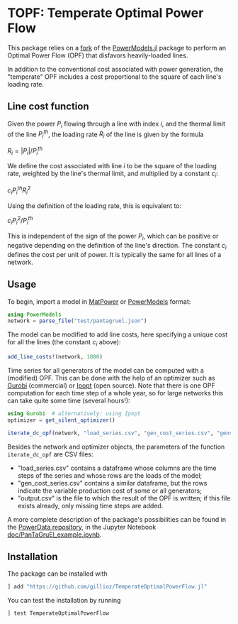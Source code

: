 TOPF: Temperate Optimal Power Flow
==================================

This package relies on a [fork](https://github.com/gillioz/PowerModels.jl)
of the [PowerModels.jl](https://github.com/lanl-ansi/PowerModels.jl) package
to perform an Optimal Power Flow (OPF) that disfavors heavily-loaded lines.

In addition to the conventional cost associated with power generation,
the "temperate" OPF includes a cost proportional to the square of each line's loading rate.

Line cost function
------------------

Given the power $P_i$ flowing through a line with index $i$,
and the thermal limit of the line $P_i^{th}$, the loading rate $R_i$ of the line is given by the formula

$R_i = | P_i | / P_i^{th}$

We define the cost associated with line $i$ to be the square of the loading rate,
weighted by the line's thermal limit, and multiplied by a constant $c_i$:

$c_i P_i^{th} R_i^2$

Using the definition of the loading rate, this is equivalent to:

$c_i P_i^2 / P_i^{th}$

This is independent of the sign of the power $P_i$, which can be positive or negative
depending on the definition of the line's direction.
The constant $c_i$ defines the cost per unit of power.
It is typically the same for all lines of a network.


Usage
-----

To begin, import a model in [MatPower](https://www.pserc.cornell.edu/matpower/)
or [PowerModels](https://lanl-ansi.github.io/PowerModels.jl/stable/network-data/) format:

```julia
using PowerModels
network = parse_file("test/pantagruel.json")
```

The model can be modified to add line costs, here specifying a unique cost for all the lines (the constant $c_i$ above):
```julia
add_line_costs!(network, 1000)
```

Time series for all generators of the model can be computed with a (modified) OPF. This can be done with the help of an optimizer such as [Gurobi](https://www.gurobi.com/) (commercial)
or [Ipopt](https://github.com/coin-or/Ipopt) (open source).
Note that there is one OPF computation for each time step
of a whole year, so for large networks this can take quite some time (several hours!):
```julia
using Gurobi  # alternatively: using Ipopt
optimizer = get_silent_optimizer()

iterate_dc_opf(network, "load_series.csv", "gen_cost_series.csv", "gens_list.csv", "output.csv", optimizer)
```

Besides the network and optimizer objects, the parameters of the function `iterate_dc_opf` are CSV files:
- "load_series.csv" contains a dataframe whose columns are the time steps of the series
and whose rows are the loads of the model;
- "gen_cost_series.csv" contains a similar dataframe, but the rows indicate the variable production cost
of some or all generators;
- "output.csv" is the file to which the result of the OPF is written;
if this file exists already, only missing time steps are added.

A more complete description of the package's possibilities can be found in the
[PowerData repository](https://github.com/GeeeHesso/PowerData/),
in the Jupyter Notebook
[doc/PanTaGruEl_example.ipynb](https://github.com/GeeeHesso/PowerData/blob/main/doc/PanTaGruEl_example.ipynb).


Installation
------------

The package can be installed with
```julia
] add "https://github.com/gillioz/TemperateOptimalPowerFlow.jl"
```

You can test the installation by running
```julia
] test TemperateOptimalPowerFlow
```

